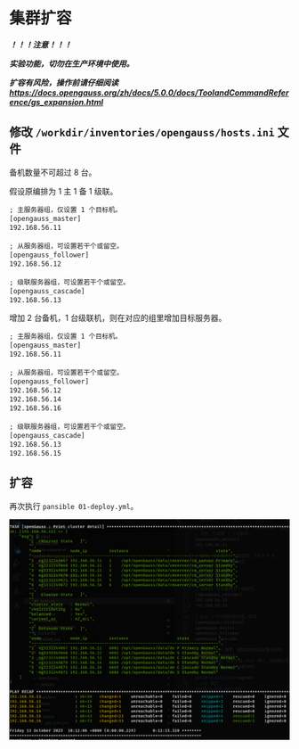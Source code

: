# 集群扩容

***！！！注意！！！***

***实验功能，切勿在生产环境中使用。***

***扩容有风险，操作前请仔细阅读 https://docs.opengauss.org/zh/docs/5.0.0/docs/ToolandCommandReference/gs_expansion.html***

## 修改 `/workdir/inventories/opengauss/hosts.ini` 文件

备机数量不可超过 8 台。

假设原编排为 1 主 1 备 1 级联。

```
; 主服务器组，仅设置 1 个目标机。
[opengauss_master]
192.168.56.11

; 从服务器组，可设置若干个或留空。
[opengauss_follower]
192.168.56.12

; 级联服务器组，可设置若干个或留空。
[opengauss_cascade]
192.168.56.13

```

增加 2 台备机，1 台级联机，则在对应的组里增加目标服务器。

```
; 主服务器组，仅设置 1 个目标机。
[opengauss_master]
192.168.56.11

; 从服务器组，可设置若干个或留空。
[opengauss_follower]
192.168.56.12
192.168.56.14
192.168.56.16

; 级联服务器组，可设置若干个或留空。
[opengauss_cascade]
192.168.56.13
192.168.56.15

```

## 扩容

再次执行 `pansible 01-deploy.yml`。

![扩容结果](imgs/23-10-13_1155_909.png)